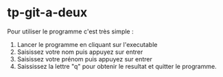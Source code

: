 # tp-git-a-deux

Pour utiliser le programme c'est très simple : 

1. Lancer le programme en cliquant sur l'executable
2. Saisissez votre nom puis appuyez sur entrer
3. Saisissez votre prénom puis appuyez sur entrer
4. Saississez la lettre "q" pour obtenir le resultat et quitter le programme.


